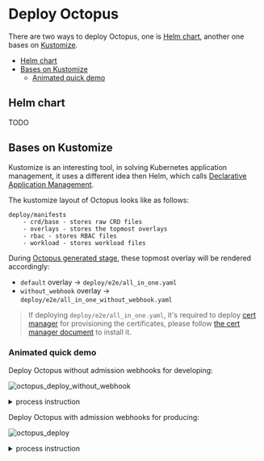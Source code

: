 # Deploy Octopus 

There are two ways to deploy Octopus, one is [Helm chart](https://helm.sh/), another one bases on [Kustomize](https://github.com/kubernetes-sigs/kustomize).

<!-- toc -->

- [Helm chart](#helm-chart)
- [Bases on Kustomize](#bases-on-kustomize)
    - [Animated quick demo](#animated-quick-demo)

<!-- /toc -->


## Helm chart

TODO

## Bases on Kustomize

Kustomize is an interesting tool, in solving Kubernetes application management, it uses a different idea then Helm, which calls [Declarative Application Management](https://github.com/kubernetes/community/blob/master/contributors/design-proposals/architecture/declarative-application-management.md). 

The kustomize layout of Octopus looks like as follows:

```
deploy/manifests
    - crd/base - stores raw CRD files 
    - overlays - stores the topmost overlays
    - rbac - stores RBAC files
    - workload - stores workload files
```

During [Octopus generated stage](./develop.md), these topmost overlay will be rendered accordingly:

- `default` overlay -> `deploy/e2e/all_in_one.yaml`
- `without_webhook` overlay -> `deploy/e2e/all_in_one_without_webhook.yaml`

> If deploying `deploy/e2e/all_in_one.yaml`, it's required to deploy [cert manager](https://github.com/jetstack/cert-manager) for provisioning the certificates, please follow [the cert manager document](https://docs.cert-manager.io/en/latest/getting-started/install/kubernetes.html) to install it.

### Animated quick demo

Deploy Octopus without admission webhooks for developing:

![octopus_deploy_without_webhook](../images/octopus_deploy_without_webhook.gif)

<details>
  <summary>process instruction</summary>
  <code>
  
    # deploy octopus without webhook
    kubectl apply -f deploy/e2e/all_in_one_without_webhook.yaml
    
    # confirm the octopus deployment
    kubectl get all -n octopus-system
    kubectl get crd | grep devicelinks
    
    # deploy a devicelink
    cat adaptors/dummy/deploy/e2e/dl.yaml
    kubectl apply -f adaptors/dummy/deploy/e2e/dl.yaml
    
    # confirm the state of devicelink
    kubectl get dl correct -n default
    
    # deploy dummy adaptor and dummydevice model
    kubectl apply -f adaptors/dummy/deploy/e2e/all_in_one.yaml
    
    # confirm the dummy adaptor deployment
    kubectl get daemonset octopus-adaptor-dummy-adaptor -n octopus-system
    kubectl get crd | grep dummydevices
    
    # confirm the state of devicelink
    kubectl get dl correct -n default
    
    # watch the device instance
    kubectl get dummydevice correct -n default -w
    
  </code>
</details>

Deploy Octopus with admission webhooks for producing:

![octopus_deploy](../images/octopus_deploy.gif)

<details>
  <summary>process instruction</summary>
  <code>
  
    # deploy cert-manager
    kubectl apply --validate=false -f https://github.com/jetstack/cert-manager/releases/download/v0.14.0/cert-manager.yaml
    
    # confirm the cert-manager deployment
    kubectl get all -n cert-manager
    
    # deploy octopus with webhook
    kubectl apply -f deploy/e2e/all_in_one.yaml
    
    # confirm the octopus deployment
    kubectl get all -n octopus-system
    
    # verify the crd of devicelinks
    kubectl get crd | grep devicelinks
    
    # verify the webhooks
    kubectl get mutatingwebhookconfigurations octopus-mutating-webhook-configuration -n octopus-system -o yaml
    kubectl get validatingwebhookconfigurations octopus-validating-webhook-configuration -n octopus-system -o yaml
    
  </code>
</details>
